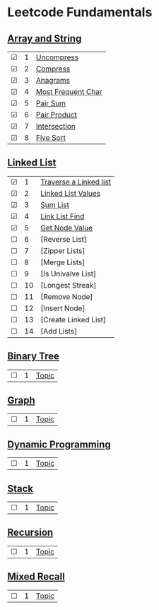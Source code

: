 # Leetcode Fundamentals

## [Array and String](./arrayandstring)
|     |       |          |        
| --- | --- | -------- |
| &#9745; | 1 |[Uncompress](./arrayandstring/1-uncompress.js) |
| &#9745; | 2 |[Compress](./arrayandstring/2-compress.js) |
| &#9745; | 3 |[Anagrams](./arrayandstring/3-anagrams.js) |
| &#9745; | 4 |[Most Frequent Char](./arrayandstring/4-most-frequent-char.js) |
| &#9745; | 5 |[Pair Sum](./arrayandstring/5-pair-sum.js) |
| &#9745; | 6 |[Pair Product](./arrayandstring/6-pair-product.js) |
| &#9745; | 7 |[Intersection](./arrayandstring/7-intersection.js) |
| &#9745; | 8 |[Five Sort](./arrayandstring/8-five-sort.js) |

## [Linked List](./linkedlist)
|     |       |          |        
| --- | --- | -------- |
| &#9745; | 1 |[Traverse a Linked list](./linkedlist/1-traverse-a-linked-list.js) |
| &#9745; | 2 |[Linked List Values](./linkedlist/2-linked-list-values.js) |
| &#9745; | 3 |[Sum List](./linkedlist/3-sum-values.js)|
| &#9745; | 4 |[Link List Find](./linkedlist/4-linked-list-find.js)|
| &#9745; | 5 |[Get Node Value](./linkedlist/5-get-node-value.js)|
| &#9744; | 6 |[Reverse List] | 
| &#9744; | 7 |[Zipper Lists] | 
| &#9744; | 8 |[Merge Lists] | 
| &#9744; | 9 |[Is Univalve List] | 
| &#9744; | 10 |[Longest Streak] | 
| &#9744; | 11 |[Remove Node] | 
| &#9744; | 12 |[Insert Node] | 
| &#9744; | 13 |[Create Linked List] | 
| &#9744; | 14 |[Add Lists] | 


## [Binary Tree](./binarytree)
|     |       |          |        
| --- | --- | -------- |
| &#9744; | 1 |[Topic](./binarytree/1.js) |

## [Graph](./graph)
|     |       |          |        
| --- | --- | -------- |
| &#9744; | 1 |[Topic](./graph/1.js) |

## [Dynamic Programming](./dynamicprogramming)
|     |       |          |        
| --- | --- | -------- |
| &#9744; | 1 |[Topic](./dynamicprogramming/1.js) |

## [Stack](./stack)
|     |       |          |        
| --- | --- | -------- |
| &#9744; | 1 |[Topic](./stack/1.js) |

## [Recursion](./recursion)
|     |       |          |        
| --- | --- | -------- |
| &#9744; | 1 |[Topic](./recursion/1.js) |

## [Mixed Recall](./mixedrecall)
|     |       |          |        
| --- | --- | -------- |
| &#9744; | 1 |[Topic](./mixedrecall/1.js) |











